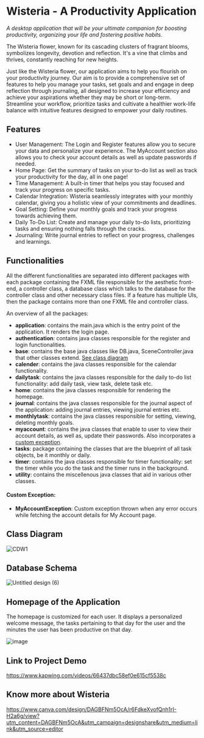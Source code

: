 # Wisteria - A Productivity Application
_A desktop application that will be your ultimate companion for boosting productivity, organizing your life and fostering positive habits._


The Wisteria flower, known for its cascading clusters of fragrant blooms, symbolizes longevity, devotion and reflection. It's a vine that climbs and thrives, constantly reaching for new heights. 


Just like the Wisteria flower, our application aims to help you flourish on your productivity journey. Our aim is to provide a comprehensive set of features to help you manage your tasks, set goals and and engage in deep reflection through journaling, all designed to increase your efficiency and achieve your aspirations whether they may be short or long-term. Streamline your workflow, prioritize tasks and cultivate a healthier work-life balance with intuitive features designed to empower your daily routines.

## Features
- User Management: The Login and Register features allow you to secure your data and personalize your experience. The MyAccount section also allows you to check your account details as well as update passwords if needed.
- Home Page: Get the summary of tasks on your to-do list as well as track your productivity for the day, all in one page!
- Time Management: A built-in timer that helps you stay focused and track your progress on specific tasks.
- Calendar Integration: Wisteria seamlessly integrates with your monthly calendar, giving you a holistic view of your commitments and deadlines.
- Goal Setting: Define your monthly goals and track your progress towards achieving them.
- Daily To-Do List: Create and manage your daily to-do lists, prioritizing tasks and ensuring nothing falls through the cracks.
- Journaling: Write journal entries to reflect on your progress, challenges and learnings.

## Functionalities
All the different functionalities are separated into different packages with each package containing the FXML file responsible for the aesthetic front-end, a controller class, a database class which talks to the database for the controller class and other necessary class files. If a feature has multiple UIs, then the package contains more than one FXML file and controller class. 

An overview of all the packages: 

- **application**: contains the main.java which is the entry point of the application. It renders the login page.
- **authentication**: contains java classes responsible for the register and login functionalities.
- **base**: contains the base java classes like DB.java, SceneController.java that other classes extend. [See class diagram](#Class-Diagram)
- **calender**: contains the java classes responsible for the calendar functionality.
- **dailytask**: contains the java classes responsible for the daily to-do list functionality: add daily task, view task, delete task etc.
- **home**: contains the java classes responsible for rendering the homepage.
- **journal**: contains the java classes responsible for the journal aspect of the application: adding journal entries, viewing journal entries etc.
- **monthlytask**: contains the java classes responsible for setting, viewing, deleting monthly goals.
- **myaccount**: contains the java classes that enable to user to view their account details, as well as, update their passwords. Also incorporates a [custom exception](#Custom-Exception).
- **tasks**: package containing the classes that are the blueprint of all task objects, be it monthly or daily.
- **timer**: contains the java classes responsible for timer functionality: set the timer while you do the task and the timer runs in the background.
- **utility**: contains the miscellenous java classes that aid in various other classes.

#### Custom Exception:
- **MyAccountException**: Custom exception thrown when any error occurs while fetching the account details for My Account page.

## Class Diagram
![CDW1](https://github.com/sakshii2004/Wisteria/assets/124381306/15468301-0684-4ce4-ac3f-3d5466d75b29)

## Database Schema
![Untitled design (6)](https://github.com/sakshii2004/Wisteria/assets/124381306/d5438f02-b978-41d1-a6f9-fd90147db8bb)

## Homepage of the Application
The homepage is customized for each user. It displays a personalized welcome message, the tasks pertaining to that day for the user and the minutes the user has been productive on that day.

![image](https://github.com/sakshii2004/Wisteria/assets/124381306/e951fbd1-acfa-411a-9eb9-9bab193fb37c)

## Link to Project Demo
https://www.kapwing.com/videos/66437dbc58ef0e615cf5538c

## Know more about Wisteria
https://www.canva.com/design/DAGBFNm5OcA/r6FdkeXvofQnh1rI-H2a6g/view?utm_content=DAGBFNm5OcA&utm_campaign=designshare&utm_medium=link&utm_source=editor
